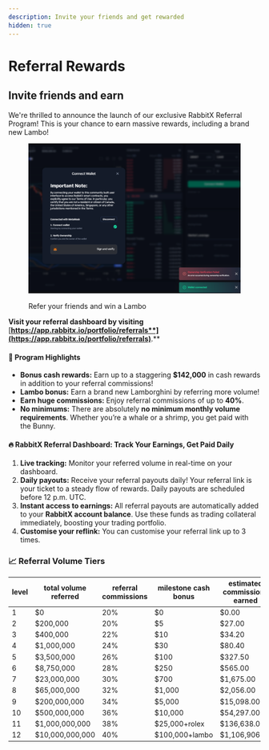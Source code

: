 ```yaml
---
description: Invite your friends and get rewarded
hidden: true
---
```


# Referral Rewards

## Invite friends and earn&#x20;

We're thrilled to announce the launch of our exclusive RabbitX Referral Program! This is your chance to earn massive rewards, including a brand new Lambo!

<figure><img src=".gitbook/assets/image (1) (1) (1) (1) (1).png" alt=""><figcaption><p>Refer your friends and win a Lambo</p></figcaption></figure>

**Visit your referral dashboard by visiting** [**https://app.rabbitx.io/portfolio/referrals**](https://app.rabbitx.io/portfolio/referrals)**.**

#### **🚀 Program Highlights**

* **Bonus cash rewards:** Earn up to a staggering **$142,000** in cash rewards in addition to your referral commissions!
* **Lambo bonus:** Earn a brand new Lamborghini by referring more volume!
* **Earn huge commissions:** Enjoy referral commissions of up to **40%**.
* **No minimums:** There are absolutely **no minimum monthly volume requirements**. Whether you’re a whale or a shrimp, you get paid with the Bunny.

#### **🔥 RabbitX Referral Dashboard: Track Your Earnings, Get Paid Daily**

1. **Live tracking:** Monitor your referred volume in real-time on your dashboard.
2. **Daily payouts:** Receive your referral payouts daily! Your referral link is your ticket to a steady flow of rewards. Daily payouts are scheduled before 12 p.m. UTC.
3. **Instant access to earnings:** All referral payouts are automatically added to your **RabbitX account balance**. Use these funds as trading collateral immediately, boosting your trading portfolio.
4. **Customise your reflink:** You can customise your referral link up to 3 times.

### **📈 Referral Volume Tiers**

| level | total volume referred | referral commissions | milestone cash bonus | estimated commissions earned |
| ----- | --------------------- | -------------------- | -------------------- | ---------------------------- |
| 1     | $0                    | 20%                  | $0                   | $0.00                        |
| 2     | $200,000              | 20%                  | $5                   | $27.00                       |
| 3     | $400,000              | 22%                  | $10                  | $34.20                       |
| 4     | $1,000,000            | 24%                  | $30                  | $80.40                       |
| 5     | $3,500,000            | 26%                  | $100                 | $327.50                      |
| 6     | $8,750,000            | 28%                  | $250                 | $565.00                      |
| 7     | $23,000,000           | 30%                  | $700                 | $1,675.00                    |
| 8     | $65,000,000           | 32%                  | $1,000               | $2,056.00                    |
| 9     | $200,000,000          | 34%                  | $5,000               | $15,098.00                   |
| 10    | $500,000,000          | 36%                  | $10,000              | $54,297.00                   |
| 11    | $1,000,000,000        | 38%                  | $25,000+rolex        | $136,638.00                  |
| 12    | $10,000,000,000       | 40%                  | $100,000+lambo       | $1,106,906.00                |
